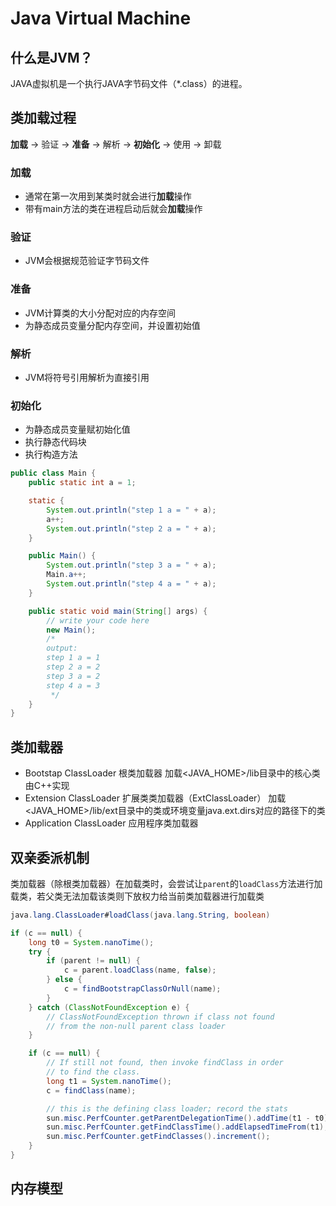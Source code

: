 # Java Virtual Machine
## 什么是JVM？
JAVA虚拟机是一个执行JAVA字节码文件（*.class）的进程。
## 类加载过程
**加载** -> 验证 -> **准备** -> 解析 -> **初始化** -> 使用 -> 卸载
### 加载
- 通常在第一次用到某类时就会进行**加载**操作
- 带有main方法的类在进程启动后就会**加载**操作
### 验证
- JVM会根据规范验证字节码文件
### 准备
- JVM计算类的大小分配对应的内存空间
- 为静态成员变量分配内存空间，并设置初始值
### 解析
- JVM将符号引用解析为直接引用
### 初始化
- 为静态成员变量赋初始化值
- 执行静态代码块
- 执行构造方法
```java
public class Main {
    public static int a = 1;

    static {
        System.out.println("step 1 a = " + a);
        a++;
        System.out.println("step 2 a = " + a);
    }

    public Main() {
        System.out.println("step 3 a = " + a);
        Main.a++;
        System.out.println("step 4 a = " + a);
    }

    public static void main(String[] args) {
        // write your code here
        new Main();
        /*
        output:
        step 1 a = 1
        step 2 a = 2
        step 3 a = 2
        step 4 a = 3
         */
    }
}
```
## 类加载器
- Bootstap ClassLoader 根类加载器 加载<JAVA_HOME>/lib目录中的核心类 由C++实现
- Extension ClassLoader 扩展类类加载器（ExtClassLoader） 加载<JAVA_HOME>/lib/ext目录中的类或环境变量java.ext.dirs对应的路径下的类
- Application ClassLoader 应用程序类加载器
## 双亲委派机制
类加载器（除根类加载器）在加载类时，会尝试让`parent`的`loadClass`方法进行加载类，若父类无法加载该类则下放权力给当前类加载器进行加载类
```java
java.lang.ClassLoader#loadClass(java.lang.String, boolean)
```
```java
if (c == null) {
    long t0 = System.nanoTime();
    try {
        if (parent != null) {
            c = parent.loadClass(name, false);
        } else {
            c = findBootstrapClassOrNull(name);
        }
    } catch (ClassNotFoundException e) {
        // ClassNotFoundException thrown if class not found
        // from the non-null parent class loader
    }

    if (c == null) {
        // If still not found, then invoke findClass in order
        // to find the class.
        long t1 = System.nanoTime();
        c = findClass(name);

        // this is the defining class loader; record the stats
        sun.misc.PerfCounter.getParentDelegationTime().addTime(t1 - t0);
        sun.misc.PerfCounter.getFindClassTime().addElapsedTimeFrom(t1);
        sun.misc.PerfCounter.getFindClasses().increment();
    }
}
```
## 内存模型

